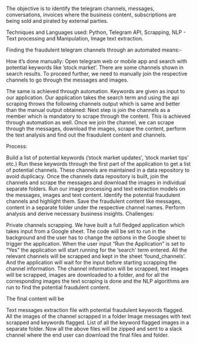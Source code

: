 The objective is to identify the telegram channels, messages, conversations, invoices where the business content, subscriptions are being sold and pirated by external parties.

Techniques and Languages used: Python, Telegram API, Scrapping, NLP - Text processing and Manipulation, Image text extraction.

Finding the fraudulent telegram channels through an automated means:-

How it’s done manually: Open telegram web or mobile app and search with potential keywords like ’stock market’. There are some channels shown in search results. To proceed further, we need to manually join the respective channels to go through the messages and images.

The same is achieved through automation. Keywords are given as input to our application.
Our application takes the search term and using the api scraping throws the following channels output which is same and better than the manual output obtained:
Next step is join the channels as a member which is mandatory to scrape through the content. This is achieved through automation as well.
Once we join the channel, we can scrape through the messages, download the images, scrape the content, perform the text analysis and find out the fraudulent content and channels.

Process:

Build a list of potential keywords (’stock market updates’, ’stock market tips' etc.)
Run these keywords through the first part of the application to get a list of potential channels.
These channels are maintained in a data repository to avoid duplicacy.
Once the channels data repository is built, join the channels and scrape the messages and download the images in individual separate folders.
Run our image processing and text extraction models on the messages, images and text content.
Identify the potential fraudulent channels and highlight them.
Save the fraudulent content like messages, content in a separate folder under the respective channel names.
Perform analysis and derive necessary business insights.
Challenges:

Private channels scrapping.
We have built a full fledged application which takes input from a Google sheet. The code will be set to run in the background and the user has to change the options in the Google sheet to trigger the application. When the user input “Run the Application” is set to “Yes” the application will start running for the ‘search' term entered. All the relevant channels will be scrapped and kept in the sheet ‘found_channels’. And the application will wait for the input before starting scrapping the channel information. The channel information will be scrapped, text images will be scrapped, images are downloaded to a folder, and for all the corresponding images the text scraping is done and the NLP algorithms are run to find the potential fraudulent content.

The final content will be

Text messages extraction file with potential fraudulent keywords flagged.
All the images of the channel scrapped in a folder
Image messages with text scrapped and keywords flagged.
List of all the keyword flagged images in a separate folder.
Now all the above files will be zipped and sent to a slack channel where the end user can download the final files and folder.
